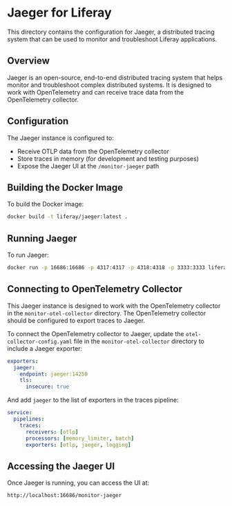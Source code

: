 # Jaeger for Liferay

This directory contains the configuration for Jaeger, a distributed tracing system that can be used to monitor and troubleshoot Liferay applications.

## Overview

Jaeger is an open-source, end-to-end distributed tracing system that helps monitor and troubleshoot complex distributed systems. It is designed to work with OpenTelemetry and can receive trace data from the OpenTelemetry collector.

## Configuration

The Jaeger instance is configured to:

- Receive OTLP data from the OpenTelemetry collector
- Store traces in memory (for development and testing purposes)
- Expose the Jaeger UI at the `/monitor-jaeger` path

## Building the Docker Image

To build the Docker image:

```bash
docker build -t liferay/jaeger:latest .
```

## Running Jaeger

To run Jaeger:

```bash
docker run -p 16686:16686 -p 4317:4317 -p 4318:4318 -p 3333:3333 liferay/jaeger:latest
```

## Connecting to OpenTelemetry Collector

This Jaeger instance is designed to work with the OpenTelemetry collector in the `monitor-otel-collector` directory. The OpenTelemetry collector should be configured to export traces to Jaeger.

To connect the OpenTelemetry collector to Jaeger, update the `otel-collector-config.yaml` file in the `monitor-otel-collector` directory to include a Jaeger exporter:

```yaml
exporters:
  jaeger:
    endpoint: jaeger:14250
    tls:
      insecure: true
```

And add `jaeger` to the list of exporters in the traces pipeline:

```yaml
service:
  pipelines:
    traces:
      receivers: [otlp]
      processors: [memory_limiter, batch]
      exporters: [otlp, jaeger, logging]
```

## Accessing the Jaeger UI

Once Jaeger is running, you can access the UI at:

```
http://localhost:16686/monitor-jaeger
```
